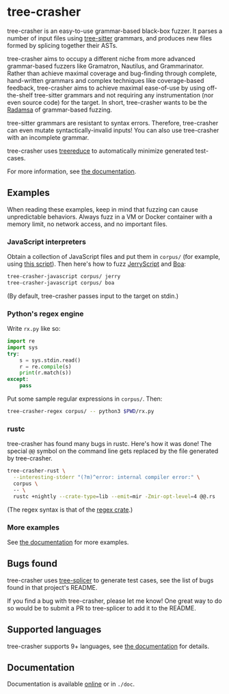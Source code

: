 # tree-crasher

tree-crasher is an easy-to-use grammar-based black-box fuzzer. It parses a
number of input files using [tree-sitter][tree-sitter] grammars, and produces
new files formed by splicing together their ASTs.

tree-crasher aims to occupy a different niche from more advanced grammar-based 
fuzzers like Gramatron, Nautilus, and Grammarinator. Rather than achieve
maximal coverage and bug-finding through complete, hand-written grammars and
complex techniques like coverage-based feedback, tree-crasher aims to achieve
maximal ease-of-use by using off-the-shelf tree-sitter grammars and not
requiring any instrumentation (nor even source code) for the target. In short,
tree-crasher wants to be the [Radamsa][radamsa] of grammar-based fuzzing.

tree-sitter grammars are resistant to syntax errors. Therefore, tree-crasher
can even mutate syntactically-invalid inputs! You can also use tree-crasher
with an incomplete grammar.

tree-crasher uses [treereduce][treereduce] to automatically minimize generated
test-cases.

For more information, see [the documentation][doc].

## Examples

When reading these examples, keep in mind that fuzzing can cause unpredictable
behaviors. Always fuzz in a VM or Docker container with a memory limit, no
network access, and no important files.

### JavaScript interpreters

Obtain a collection of JavaScript files and put them in `corpus/` (for
example, using [this script](./scripts/corpora/js.sh)). Then here's how to fuzz
[JerryScript][jerryscript] and [Boa][boa]:

```sh
tree-crasher-javascript corpus/ jerry
tree-crasher-javascript corpus/ boa
```

(By default, tree-crasher passes input to the target on stdin.)

[boa]: https://github.com/boa-dev/boa
[jerryscript]: https://github.com/jerryscript-project/jerryscript

### Python's regex engine

Write `rx.py` like so:
```python
import re
import sys
try:
    s = sys.stdin.read()
    r = re.compile(s)
    print(r.match(s))
except:
    pass
```

Put some sample regular expressions in `corpus/`. Then:
```sh
tree-crasher-regex corpus/ -- python3 $PWD/rx.py
```

### rustc

tree-crasher has found many bugs in rustc. Here's how it was done! The special
`@@` symbol on the command line gets replaced by the file generated by
tree-crasher.

```sh
tree-crasher-rust \
  --interesting-stderr "(?m)^error: internal compiler error:" \
  corpus \ 
  -- \
  rustc +nightly --crate-type=lib --emit=mir -Zmir-opt-level=4 @@.rs
```

(The regex syntax is that of the
[regex crate](https://docs.rs/regex/latest/regex/).)

### More examples

See [the documentation][doc] for more examples.

## Bugs found

tree-crasher uses [tree-splicer][tree-splicer] to generate test cases, see the
list of bugs found in that project's README.

If you find a bug with tree-crasher, please let me know! One great way to do so
would be to submit a PR to tree-splicer to add it to the README.

## Supported languages

tree-crasher supports 9+ languages, see [the documentation][doc] for details.

## Documentation

Documentation is available [online][doc] or in `./doc`.

[doc]: https://langston-barrett.github.io/tree-crasher/
[radamsa]: https://gitlab.com/akihe/radamsa
[tree-sitter]: https://tree-sitter.github.io/tree-sitter/
[tree-splicer]: https://github.com/langston-barrett/tree-splicer
[treereduce]: https://github.com/langston-barrett/treereduce